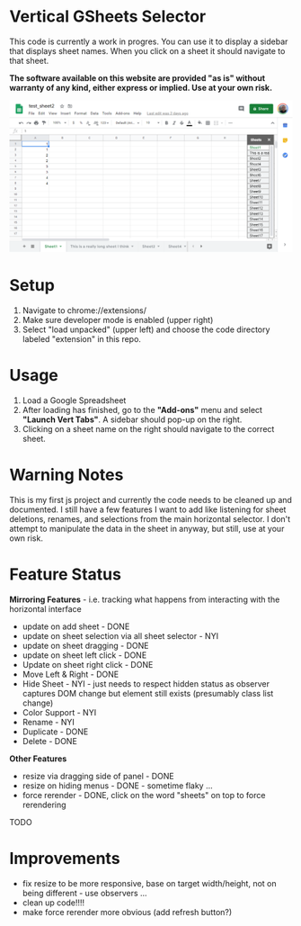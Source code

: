 # Vertical GSheets Selector #

This code is currently a work in progres. You can use it to display a sidebar that displays sheet names. When you click on a sheet it should navigate to that sheet.

**The software available on this website are provided "as is" without warranty of any kind, either express or implied. Use at your own risk.**


![Example screenshot](example01.png)

# Setup #

1. Navigate to chrome://extensions/
2. Make sure developer mode is enabled (upper right)
3. Select "load unpacked" (upper left) and choose the code directory labeled "extension" in this repo.

# Usage #

1. Load a Google Spreadsheet
2. After loading has finished, go to the **"Add-ons"** menu and select **"Launch Vert Tabs"**. A sidebar should pop-up on the right.
3. Clicking on a sheet name on the right should navigate to the correct sheet.

# Warning Notes #

This is my first js project and currently the code needs to be cleaned up and documented. I still have a few features I want to add like listening for sheet deletions, renames, and selections from the main horizontal selector. I don't attempt to manipulate the data in the sheet in anyway, but still, use at your own risk.

# Feature Status #

**Mirroring Features** - i.e. tracking what happens from interacting with the horizontal interface

- update on add sheet - DONE
- update on sheet selection via all sheet selector - NYI
- update on sheet dragging - DONE
- update on sheet left click - DONE
- Update on sheet right click - DONE
- Move Left & Right - DONE
- Hide Sheet - NYI - just needs to respect hidden status as observer captures DOM change but element still exists (presumably class list change)
- Color Support - NYI
- Rename - NYI
- Duplicate - DONE
- Delete - DONE

**Other Features**

- resize via dragging side of panel - DONE
- resize on hiding menus - DONE - sometime flaky ...
- force rerender - DONE, click on the word "sheets" on top to force rerendering

TODO

# Improvements #

- fix resize to be more responsive, base on target width/height, not on being different - use observers ...
- clean up code!!!!
- make force rerender more obvious (add refresh button?)